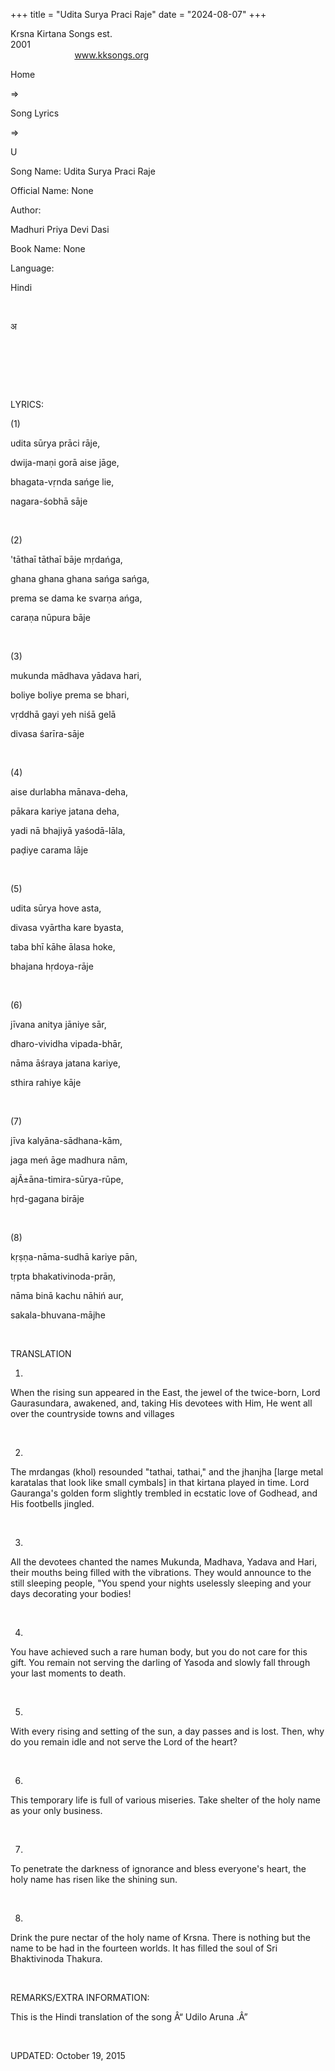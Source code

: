 +++ 
title = "Udita Surya Praci Raje"
date = "2024-08-07"
+++

Krsna Kirtana Songs est.
2001                                                                                                                                    
            
www.kksongs.org
























Home
 
⇒
 
Song Lyrics
 
⇒
 
U


Song
Name: Udita Surya Praci Raje


Official
Name: None


Author:

Madhuri Priya Devi
Dasi


Book
Name: None


Language:

Hindi


 








अ




 






















 


 


LYRICS:


(1)


udita sūrya
prāci rāje,


dwija-maṇi
gorā aise jāge,


bhagata-vṛnda
sańge lie,


nagara-śobhā
sāje


 


(2)


'tāthaī
tāthaī bāje mṛdańga,


ghana ghana
ghana sańga sańga,


prema se
dama ke svarṇa ańga,


caraṇa
nūpura bāje


 


(3)


mukunda mādhava
yādava hari,

boliye boliye prema se bhari,

vṛddhā gayi yeh niśā gelā 


divasa
śarīra-sāje


 


(4)


aise durlabha
mānava-deha,

pākara kariye jatana deha,

yadi nā bhajiyā yaśodā-lāla,

paḍiye carama lāje


 


(5)


udita sūrya hove
asta,

divasa vyārtha kare byasta,

taba bhī kāhe ālasa hoke,

bhajana hṛdoya-rāje


 


(6)


jīvana anitya
jāniye sār,

dharo-vividha vipada-bhār,

nāma āśraya jatana kariye,

sthira rahiye kāje


 


(7)


jīva
kalyāna-sādhana-kām,

jaga meń āge madhura nām,

ajÃ±āna-timira-sūrya-rūpe,

hṛd-gagana birāje


 


(8)


kṛṣṇa-nāma-sudhā
kariye pān,

tṛpta bhakativinoda-prāṇ,

nāma binā kachu nāhiń aur,

sakala-bhuvana-mājhe


 


TRANSLATION


1)
When the rising sun appeared in the East, the jewel of the twice-born, Lord
Gaurasundara, awakened, and, taking His devotees with Him, He went all over the
countryside towns and villages


 


2)
The mrdangas (khol) resounded "tathai, tathai," and the jhanjha
[large metal karatalas that look like small cymbals] in that kirtana played in
time. Lord Gauranga's golden form slightly trembled in ecstatic love of
Godhead, and His footbells jingled.


 


3)
All the devotees chanted the names Mukunda, Madhava, Yadava and Hari, their
mouths being filled with the vibrations. They would announce to the still
sleeping people, "You spend your nights uselessly sleeping and your days
decorating your bodies!


 


4)
You have achieved such a rare human body, but you do not care for this gift.
You remain not serving the darling of Yasoda and slowly fall through your last
moments to death.


 


5)
With every rising and setting of the sun, a day passes and is lost. Then, why
do you remain idle and not serve the Lord of the heart?


 


6)
This temporary life is full of various miseries. Take shelter of the holy name
as your only business.


 


7)
To penetrate the darkness of ignorance and bless everyone's heart, the holy
name has risen like the shining sun.


 


8)
Drink the pure nectar of the holy name of Krsna. There is nothing but the name
to be had in the fourteen worlds. It has filled the soul of Sri Bhaktivinoda
Thakura.


 


REMARKS/EXTRA
INFORMATION:


This
is the Hindi translation of the song Â“
Udilo Aruna
.Â”


 


UPDATED:
 October 19, 2015